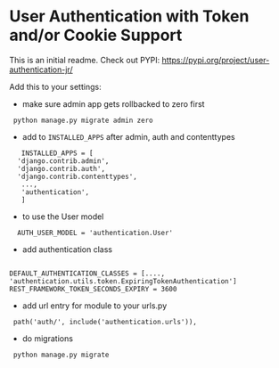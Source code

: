 # User Authentication with Token and/or Cookie Support

This is an initial readme.
Check out PYPI: https://pypi.org/project/user-authentication-jr/

Add this to your settings:
 
   - make sure admin app gets rollbacked to zero first
   ```
    python manage.py migrate admin zero
   ```

  - add to `INSTALLED_APPS` after admin, auth and contenttypes
  ```
     INSTALLED_APPS = [
    'django.contrib.admin',
    'django.contrib.auth',
    'django.contrib.contenttypes',
     ...,
     'authentication',
     ]
  ```

  - to use the User model
  
  ```
    AUTH_USER_MODEL = 'authentication.User'
  ```
  
  - add authentication class
   ```
   
   DEFAULT_AUTHENTICATION_CLASSES = [...., 'authentication.utils.token.ExpiringTokenAuthentication']
   REST_FRAMEWORK_TOKEN_SECONDS_EXPIRY = 3600
   ```
   - add url entry for module to your urls.py
   ```
    path('auth/', include('authentication.urls')),
   ```

   - do migrations
   ```
    python manage.py migrate
   ```

